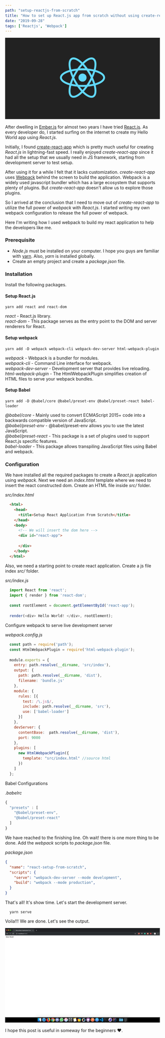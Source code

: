 ```yaml
---
path: "setup-reactjs-from-scratch"
title: "How to set up React.js app from scratch without using create-react-app?"
date: "2019-09-28"
tags: ['Reactjs', 'Webpack']
---
```


![React](./react.png)

After dwelling in [Ember.js](https://www.emberjs.com) for almost two years I have tried [React.js](https://reactjs.org/). As every developer do, I started surfing on the internet to create my Hello World app using _React.js_. 

Initially, I found [create-react-app](https://reactjs.org/docs/create-a-new-react-app.html) which is pretty much useful for creating _React.js_ in lightning-fast speed. I really enjoyed _create-react-app_ since it had all the setup that we usually need in JS framework, starting from development server to test setup.

After using it for a while I felt that it lacks customization. _create-react-app_ uses [Webpack](https://webpack.js.org/) behind the screen to build the application. Webpack is a widely used javascript bundler which has a large ecosystem that supports plenty of plugins. But _create-react-app_ doesn't allow us to explore those plugins. 

So I arrived at the conclusion that I need to move out of _create-react-app_ to utilize the full power of _webpack_ with _React.js_. I started writing my own webpack configuration to release the full power of webpack.

Here I'm writing how I used webpack to build my react application to help the developers like me.  

### Prerequisite

* _Node.js_ must be installed on your computer. I hope you guys are familiar with [yarn](https://yarnpkg.com/lang/en/). Also, _yarn_ is installed globally.
* Create an empty project and create a _package.json_ file.  
  
  
### Installation

Install the following packages.

#### Setup React.js

```shell
yarn add react and react-dom
```

_react_ - React.js library.  
_react-dom_ - This package serves as the entry point to the DOM and server renderers for React.  
  
  
#### Setup webpack

```shell
yarn add -D webpack webpack-cli webpack-dev-server html-webpack-plugin
```  

_webpack_ - Webpack is a bundler for modules.  
_webpack-cli_ - Command Line interface for webpack.  
_webpack-dev-server_ - Development server that provides live reloading.  
_html-webpack-plugin_ - The HtmlWebpackPlugin simplifies creation of HTML files to serve your webpack bundles.  

#### Setup Babel

```shell
yarn add -D @babel/core @babel/preset-env @babel/preset-react babel-loader
```  

_@babel/core_ - Mainly used to convert ECMAScript 2015+ code into a backwards compatible version of JavaScript.  
_@babel/preset-env_ - @babel/preset-env allows you to use the latest JavaScript.  
_@babel/preset-react_ - This package is a set of plugins used to support React.js specific features.  
_babel-loader_ - This package allows transpiling JavaScript files using Babel and webpack.    
  
### Configuration

We have installed all the required packages to create a _React.js_ application using _webpack_. Next we need an _index.html_ template where we need to insert the react constructed dom. Create an HTML file inside _src/_ folder.  

_src/index.html_
```html
  <html>
    <head>
      <title>Setup React Application From Scratch</title>
    </head>
    <body>
      <!-- We will insert the dom here -->
      <div id="react-app">

      </div>
    </body>
  </html>
```


Also, we need a starting point to create react application. Create a js file index _src/_ folder.  

_src/index.js_ 
```js
  import React from 'react';
  import { render } from 'react-dom';

  const rootElement = document.getElementById('react-app');

  render(<div> Hello World! </div>, rootElement);
```

Configure webpack to serve live development server

_webpack.config.js_
```js
  const path = require('path');
  const HtmlWebpackPlugin = require('html-webpack-plugin');

  module.exports = {
    entry: path.resolve(__dirname, 'src/index'),
    output: {
      path: path.resolve(__dirname, 'dist'),
      filename: 'bundle.js'
    },
    module: {
      rules: [{
        test: /\.js$/,
        include: path.resolve(__dirname, 'src'),
        use: ['babel-loader']
      }]
    },
    devServer: {
      contentBase:  path.resolve(__dirname, 'dist'),
      port: 9000
    },
    plugins: [
      new HtmlWebpackPlugin({
        template: "src/index.html" //source html
      })
    ]
  };
```


Babel Configurations

_.babelrc_
```js
{
  "presets" : [
    "@babel/preset-env",
    "@babel/preset-react"
  ]
}
``` 
  
We have reached to the finishing line. Oh wait! there is one more thing to be done. Add the _webpack_ scripts to _package.json_ file.


_package.json_
```json
{
  "name": "react-setup-from-scratch",
  "scripts": {
    "serve": "webpack-dev-server --mode development",
    "build": "webpack --mode production",
  }
}
```


That's all! It's show time. Let's start the development server.

```shell
  yarn serve
```  
  
Voila!!! We are done. Let's see the output.

![Development Server](./devserver.png)

I hope this post is useful in someway for the beginners ❤️.  